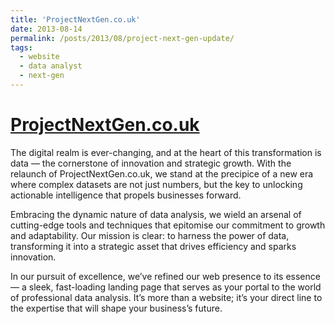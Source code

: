 ```yaml
---
title: 'ProjectNextGen.co.uk'
date: 2013-08-14
permalink: /posts/2013/08/project-next-gen-update/
tags:
  - website
  - data analyst
  - next-gen
---
```


[ProjectNextGen.co.uk](https://projectnextgen.co.uk)
======

The digital realm is ever-changing, and at the heart of this transformation is data — the cornerstone of innovation and strategic growth. With the relaunch of ProjectNextGen.co.uk, we stand at the precipice of a new era where complex datasets are not just numbers, but the key to unlocking actionable intelligence that propels businesses forward.

Embracing the dynamic nature of data analysis, we wield an arsenal of cutting-edge tools and techniques that epitomise our commitment to growth and adaptability. Our mission is clear: to harness the power of data, transforming it into a strategic asset that drives efficiency and sparks innovation.

In our pursuit of excellence, we’ve refined our web presence to its essence — a sleek, fast-loading landing page that serves as your portal to the world of professional data analysis. It’s more than a website; it’s your direct line to the expertise that will shape your business’s future.
